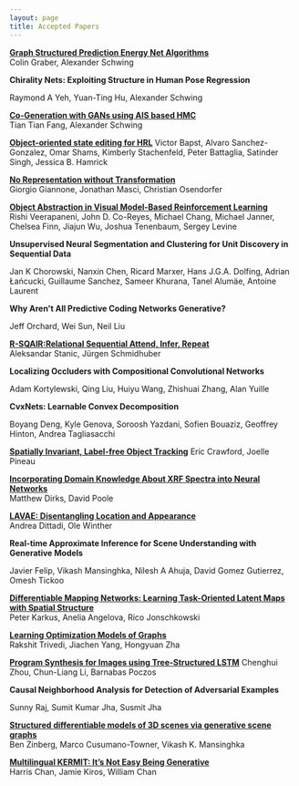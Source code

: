 ```yaml
---
layout: page
title: Accepted Papers
---
```


<a href="/img/PGR001.pdf" class="image fit"><b>Graph Structured Prediction Energy Net Algorithms</b></a>  
Colin Graber, Alexander Schwing

<!--a href="/img/PGR004.pdf" class="image fit"--><b>Chirality Nets: Exploiting Structure in Human Pose Regression</b>
<!--/a-->
Raymond A Yeh, Yuan-Ting Hu, Alexander Schwing

<a href="/img/PGR005.pdf" class="image fit"><b>Co-Generation with GANs using AIS based HMC</b></a>  
Tian Tian Fang, Alexander Schwing

<a href="/img/PGR006.pdf" class="image fit"><b>Object-oriented state editing for HRL</b></a>
Victor Bapst, Alvaro Sanchez-Gonzalez, Omar Shams, Kimberly Stachenfeld, Peter Battaglia, Satinder Singh, Jessica B. Hamrick

<a href="/img/PGR007.pdf" class="image fit"><b>No Representation without Transformation</b></a>  
Giorgio Giannone, Jonathan Masci, Christian Osendorfer

<a href="/img/PGR008.pdf" class="image fit"><b>Object Abstraction in Visual Model-Based
Reinforcement Learning</b></a>  
Rishi Veerapaneni, John D. Co-Reyes, Michael Chang, Michael Janner, Chelsea Finn, Jiajun Wu, Joshua Tenenbaum, Sergey Levine

<!--a href="/img/PGR009.pdf" class="image fit"--><b>Unsupervised Neural Segmentation and Clustering for Unit Discovery in Sequential Data</b>
<!--/a-->
Jan K Chorowski, Nanxin Chen, Ricard Marxer, Hans J.G.A. Dolfing, Adrian Łańcucki, Guillaume Sanchez, Sameer Khurana, Tanel Alumäe, Antoine Laurent

<!--a href="/img/PGR010.pdf" class="image fit"--><b>Why Aren't All Predictive Coding Networks Generative?</b>
<!--/a-->
Jeff Orchard, Wei Sun, Neil Liu

<a href="/img/PGR011.pdf" class="image fit"><b>R-SQAIR:Relational Sequential Attend, Infer, Repeat</b></a>  
Aleksandar Stanic, Jürgen Schmidhuber

<!--a href="/img/PGR014.pdf" class="image fit"--><b>Localizing Occluders with Compositional Convolutional Networks</b>
<!--/a-->
Adam Kortylewski, Qing Liu, Huiyu Wang, Zhishuai Zhang, Alan Yuille

<!--a href="/img/PGR015.pdf" class="image fit"--><b>CvxNets: Learnable Convex Decomposition</b>
<!--/a-->
Boyang Deng, Kyle Genova, Soroosh Yazdani, Sofien Bouaziz, Geoffrey Hinton, Andrea Tagliasacchi

<a href="/img/PGR016.pdf" class="image fit"><b>Spatially Invariant, Label-free Object Tracking</b></a>
Eric Crawford, Joelle Pineau

<a href="/img/PGR017.pdf" class="image fit"><b>Incorporating Domain Knowledge About XRF
Spectra into Neural Networks</b></a>  
Matthew Dirks, David Poole

<a href="/img/PGR018.pdf" class="image fit"><b>LAVAE: Disentangling Location and Appearance</b></a>  
Andrea Dittadi, Ole Winther

<!--a href="/img/PGR019.pdf" class="image fit"--><b>Real-time Approximate Inference for Scene Understanding with Generative Models</b>
<!--/a-->
Javier Felip, Vikash Mansinghka, Nilesh A Ahuja, David Gomez Gutierrez, Omesh Tickoo

<a href="/img/PGR020.pdf" class="image fit"><b>Differentiable Mapping Networks: Learning
Task-Oriented Latent Maps with Spatial Structure</b></a>  
Peter Karkus, Anelia Angelova, Rico Jonschkowski

<a href="/img/PGR022.pdf" class="image fit"><b>Learning Optimization Models of Graphs</b></a>  
Rakshit Trivedi, Jiachen Yang, Hongyuan Zha

<a href="/img/PGR023.pdf" class="image fit"><b>Program Synthesis for Images using Tree-Structured LSTM</b></a>
Chenghui Zhou, Chun-Liang Li, Barnabas Poczos

<!--a href="/img/PGR024.pdf" class="image fit"--><b>Causal Neighborhood Analysis for Detection of Adversarial Examples</b>
<!--/a-->
Sunny Raj, Sumit Kumar Jha, Susmit Jha

<a href="/img/PGR025.pdf" class="image fit"><b>Structured differentiable models of 3D scenes via
generative scene graphs</b></a>  
Ben Zinberg, Marco Cusumano-Towner, Vikash K. Mansinghka

<a href="/img/PGR027.pdf" class="image fit"><b>Multilingual KERMIT:
It’s Not Easy Being Generative</b></a>  
Harris Chan, Jamie Kiros, William Chan


